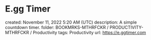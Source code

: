 # E.gg Timer

created: November 11, 2022 5:20 AM (UTC)
description: A simple countdown timer.
folder: BOOKMRKS-MTHRFCKR / PRODUCTIVITY-MTHRFCKR / Productivity
tags: Productivity
url: https://e.ggtimer.com